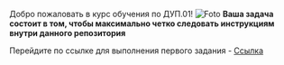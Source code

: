 Добро пожаловать в курс обучения по ДУП.01!
![Foto](https://raw.githubusercontent.com/kvinokain/-.01/main/photo_5274216013128392659_y.jpg)
**Ваша задача состоит в том, чтобы максимально четко следовать инструкциям внутри данного репозитория**

Перейдите по ссылке для выполнения первого задания - [Ссылка](https://github.com/kvinokain/DUP01/blob/main/1task.md)
